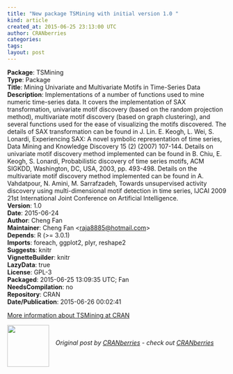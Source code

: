 ```yaml
---
title: "New package TSMining with initial version 1.0 "
kind: article
created_at: 2015-06-25 23:13:00 UTC
author: CRANberries
categories: 
tags: 
layout: post
---
```

<strong>Package</strong>: TSMining<br>
<strong>Type</strong>: Package<br>
<strong>Title</strong>: Mining Univariate and Multivariate Motifs in Time-Series Data<br>
<strong>Description</strong>: Implementations of a number of functions used to mine numeric time-series data. It covers the implementation of SAX transformation, univariate motif discovery (based on the random projection method), multivariate motif discovery (based on graph clustering), and several functions used for the ease of visualizing the motifs discovered. The details of SAX transformation can be found in J. Lin. E. Keogh, L. Wei, S. Lonardi, Experiencing SAX: A novel symbolic representation of time series, Data Mining and Knowledge Discovery 15 (2) (2007) 107-144. Details on univariate motif discovery method implemented can be found in B. Chiu, E. Keogh, S. Lonardi, Probabilistic discovery of time series motifs, ACM SIGKDD, Washington, DC, USA, 2003, pp. 493-498. Details on the multivariate motif discovery method implemented can be found in A. Vahdatpour, N. Amini, M. Sarrafzadeh, Towards unsupervised activity discovery using multi-dimensional motif detection in time series, IJCAI 2009 21st International Joint Conference on Artificial Intelligence.<br>
<strong>Version</strong>: 1.0<br>
<strong>Date</strong>: 2015-06-24<br>
<strong>Author</strong>: Cheng Fan<br>
<strong>Maintainer</strong>: Cheng Fan &lt;raja8885@hotmail.com&gt;<br>
<strong>Depends</strong>: R (&gt;= 3.0.1)<br>
<strong>Imports</strong>: foreach, ggplot2, plyr, reshape2<br>
<strong>Suggests</strong>: knitr<br>
<strong>VignetteBuilder</strong>: knitr<br>
<strong>LazyData</strong>: true<br>
<strong>License</strong>: GPL-3<br>
<strong>Packaged</strong>: 2015-06-25 13:09:35 UTC; Fan<br>
<strong>NeedsCompilation</strong>: no<br>
<strong>Repository</strong>: CRAN<br>
<strong>Date/Publication</strong>: 2015-06-26 00:02:41<br>

<p>
<a href="http://cran.r-project.org/web/packages/TSMining/index.html">More information about TSMining at CRAN</a><div class="author">
  <img src="" style="width: 96px; height: 96;">
  <span style="position: absolute; padding: 32px 15px;">
    <i>Original post by <a href="http://twitter.com/">CRANberries</a> - check out <a href="http://dirk.eddelbuettel.com/cranberries">CRANberries   </a></i>
  </span>
</div>
